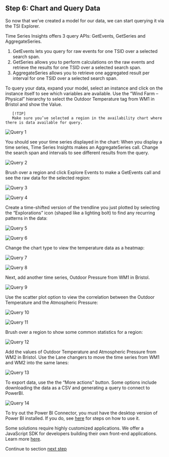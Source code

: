 ## Step 6: Chart and Query Data

So now that we’ve created a model for our data, we can start querying it via the TSI Explorer.

Time Series Insights offers 3 query APIs: GetEvents, GetSeries and AggregateSeries. 
1. GetEvents lets you query for raw events for one TSID over a selected search span. 
1. GetSeries allows you to perform calculations on the raw events and retrieve the results for one TSID over a selected search span. 
1. AggregateSeries allows you to retrieve one aggregated result per interval for one TSID over a selected search span. 

To query your data, expand your model, select an instance and click on the instance itself to see which variables are available. Use the “Wind Farm – Physical” hierarchy to select the Outdoor Temperature tag from WM1 in Bristol and show the Value. 


       [!TIP]
       Make sure you’ve selected a region in the availability chart where there is data available for query. 

![Query 1](../assets/query_01.png)

You should see your time series displayed in the chart: 
When you display a time series, Time Series Insights makes an AggregateSeries call. Change the search span and intervals to see different results from the query. 


![Query 2](../assets/query_02.png)

Brush over a region and click Explore Events to make a GetEvents call and see the raw data for the selected region:

![Query 3](../assets/query_03.png)

![Query 4](../assets/query_04.png)

Create a time-shifted version of the trendline you just plotted by selecting the “Explorations” icon (shaped like a lighting bolt) to find any recurring patterns in the data: 


![Query 5](../assets/query_05.png)


![Query 6](../assets/query_06.png)

Change the chart type to view the temperature data as a heatmap:

![Query 7](../assets/query_07.png)

![Query 8](../assets/query_08.png)

Next, add another time series, Outdoor Pressure from WM1 in Bristol. 

![Query 9](../assets/query_09.png)

Use the scatter plot option to view the correlation between the Outdoor Temperature and the Atmospheric Pressure: 

![Query 10](../assets/query_10.png)

![Query 11](../assets/query_11.png)

Brush over a region to show some common statistics for a region:

![Query 12](../assets/query_12.png)

Add the values of Outdoor Temperature and Atmospheric Pressure from WM2 in Bristol. Use the Lane changers to move the time series from WM1 and WM2 into the same lanes:


![Query 13](../assets/query_13.png)

To export data, use the the “More actions” button. Some options include downloading the data as a CSV and generating a query to connect to PowerBI. 

![Query 14](../assets/query_14.png)

To try out the Power BI Connector, you must have the desktop version of Power BI installed. If you do, see [here](https://docs.microsoft.com/en-us/azure/time-series-insights/how-to-connect-power-bi) for steps on how to use it.

Some solutions require highly customized applications. We offer a JavaScript SDK for developers building their own front-end applications. Learn more [here](https://github.com/Microsoft/tsiclient).

Continue to section   [next step](../step-007-resource-links)